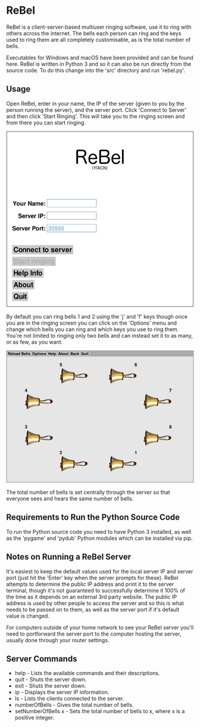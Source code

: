 # ReBel
ReBel is a client-server-based multiuser ringing software, use it to ring with others across the internet. The bells each person can ring and the keys used to ring them are all completely customisable, as is the total number of bells.

Executables for Windows and macOS have been provided and can be found here. ReBel is written in Python 3 and so it can also be run directly from the source code. To do this change into the 'src' directory and run 'rebel.py'.

## Usage
Open ReBel, enter in your name, the IP of the server (given to you by the person running the server), and the server port. Click 'Connect to Server' and then click 'Start Ringing'. This will take you to the ringing screen and from there you can start ringing.

![](img/ReBel_MenuScreen.png?raw=true|height=100)

By default you can ring bells 1 and 2 using the 'j' and 'f' keys though once you are in the ringing screen you can click on the 'Options' menu and change which bells you can ring and which keys you use to ring them. You're not limited to ringing only two bells and can instead set it to as many, or as few, as you want.

![](img/ReBel_RingingScreen.png?raw=true|height=100)

The total number of bells is set centrally through the server so that everyone sees and hears the same number of bells.

## Requirements to Run the Python Source Code
To run the Python source code you need to have Python 3 installed, as well as the 'pygame' and 'pydub' Python modules which can be installed via pip.

## Notes on Running a ReBel Server
It's easiest to keep the default values used for the local server IP and server port (just hit the 'Enter' key when the server prompts for these). ReBel attempts to determine the public IP address and print it to the server terminal, though it's not guaranteed to successfully determine it 100% of the time as it depends on an external 3rd party website. The public IP address is used by other people to access the server and so this is what needs to be passed on to them, as well as the server port if it's default value is changed.

For computers outside of your home network to see your ReBel server you'll need to portforward the server port to the computer hosting the server, usually done through your router settings.

## Server Commands
- help - Lists the available commands and their descriptions.
- quit - Shuts the server down.
- exit - Shuts the server down.
- ip - Displays the server IP information.
- ls - Lists the clients connected to the server.
- numberOfBells - Gives the total number of bells.
- setNumberOfBells x - Sets the total number of bells to x, where x is a positive integer.